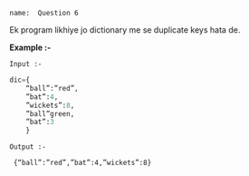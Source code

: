 ```ngMeta
name:  Question 6

```


Ek program likhiye jo dictionary me se duplicate keys hata de.

**Example :-**


`Input :-`
```python
dic={
    “ball”:”red”,
    ”bat”:4,
    ”wickets”:8,
    ”ball”green,
    ”bat”:3
    }
 ```

`Output :- `
``` 
 {“ball”:”red”,”bat”:4,”wickets”:8}
 ```